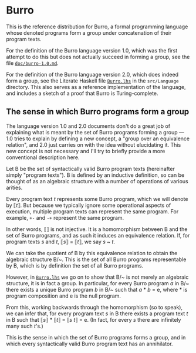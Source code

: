 Burro
=====

This is the reference distribution for Burro, a formal programming language
whose denoted programs form a group under concatenation of their program texts.

For the definition of the Burro language version 1.0, which was the
first attempt to do this but does not actually succeed in forming a group,
see the file [`doc/burro-1.0.md`](doc/burro-1.0.md).

For the definition of the Burro language version 2.0, which does indeed
form a group, see the Literate Haskell file [`Burro.lhs`](src/Language/) in the
`src/Language` directory.  This also serves as a reference implementation of
the language, and includes a sketch of a proof that Burro is Turing-complete.

The sense in which Burro programs form a group
----------------------------------------------

The language version 1.0 and 2.0 documents don't do a great job of explaining
what is meant by the set of Burro programs forming a group — 1.0 tries
to explain by defining a new concept, a "group over an equivalence relation",
and 2.0 just carries on with the idea without elucidating it.  This new
concept is not necessary and I'll try to briefly provide a more conventional
description here.

Let B be the set of syntactically valid Burro program texts (hereinafter
simply "program texts").  B is defined by an inductive definition, so can be
thought of as an algebraic structure with a number of operations of various arities.

Every program text _t_ represents some Burro program, which we will denote by
⟦_t_⟧.  But because we typically ignore some operational aspects of execution,
multiple program texts can represent the same program.  For example,
`+-` and `-+` represent the same program.

In other words, ⟦⟧ is not injective. It is a homomorphism between B and the
set of Burro programs, and as such it induces an equivalence relation.  If,
for program texts _s_ and _t_, ⟦_s_⟧ = ⟦_t_⟧, we say _s_ ~ _t_.

We can take the quotient of B by this equivalence relation to obtain the
algebraic structure B/\~.  This is the set of all Burro programs representable
by B, which is by definition the set of all Burro programs.

However, in [`Burro.lhs`](src/Language/) we go on to show that B/\~ is not
merely an algebraic structure, it is in fact a group.  In particular, for every
Burro program _a_ in B/\~ there exists a unique Burro program _b_ in B/\~
such that _a_ * _b_ = e, where * is program composition and e is the null program.

From this, working backwards through the homomorphism (so to speak), we can infer
that, for every program text _s_ in B there exists a program text _t_ in B
such that ⟦_s_⟧ * ⟦_t_⟧ = ⟦_s_ _t_⟧ = e.  (In fact, for every _s_ there are
infinitely many such _t_'s.)

This is the sense in which the set of Burro programs forms a group, and in which
every syntactically valid Burro program text has an annihilator.
